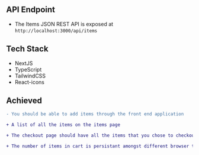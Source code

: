 ## API Endpoint

- The Items JSON REST API is exposed at `http://localhost:3000/api/items`

## Tech Stack

- NextJS
- TypeScript
- TailwindCSS
- React-icons

## Achieved

```diff
- You should be able to add items through the front end application

+ A list of all the items on the items page

+ The checkout page should have all the items that you chose to checkout

+ The number of items in cart is persistant amongst different browser tabs
```
